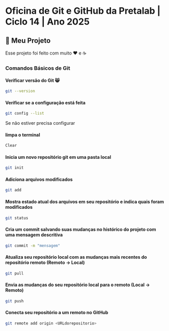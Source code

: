 # Oficina de Git e GitHub da Pretalab | Ciclo 14 | Ano 2025

## 🚀 Meu Projeto
Esse projeto foi feito com muito ❤️ e ☕

### Comandos Básicos de Git

#### Verificar versão do Git 😸

```bash
git --version
```
#### Verificar se a configuração está feita
```bash
git config --list
```
Se não estiver precisa configurar

#### limpa o terminal
```bash
Clear
```
#### Inicia um novo repositório git em uma pasta local
```bash
git init
```   
#### Adiciona arquivos modificados
```bash
git add
``` 
#### Mostra estado atual dos arquivos em seu repositório e indica quais foram modificados
```bash
git status
``` 
#### Cria um commit salvando suas mudanças no histórico do projeto com uma mensagem descritiva
```bash
git commit -m "mensagem"
``` 
#### Atualiza seu repositório local com as mudanças mais recentes do repositório remoto (Remoto -> Local)
```bash
git pull
``` 
#### Envia as mudanças do seu repositório local para o remoto (Local -> Remoto)
```bash
git push
``` 
#### Conecta seu repositório a um remoto no GitHub
```bash
git remote add origin <URLdorepositorio>
``` 